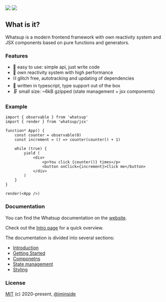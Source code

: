 ![](https://habrastorage.org/webt/ct/sh/nx/ctshnxpthrbxy0o9o1jxgl4zxso.png#gh-dark-mode-only)
![](https://habrastorage.org/webt/g8/k8/ok/g8k8ok8drcgh_vulavq0iumq2r4.png#gh-light-mode-only)

## What is it?

Whatsup is a modern frontend framework with own reactivity system and JSX components based on pure functions and generators.

### Features

-   🎉 easy to use: simple api, just write code
-   🚀 own reactivity system with high performance
-   ⛓ glitch free, autotracking and updating of dependencies
-   🚦 written in typescript, type support out of the box
-   🗜 small size: ~6kB gzipped (state management + jsx components)

### Example

```tsx
import { observable } from 'whatsup'
import { render } from 'whatsup/jsx'

function* App() {
    const counter = observable(0)
    const increment = () => counter(counter() + 1)

    while (true) {
        yield (
            <div>
                <p>You click {counter()} times</p>
                <button onClick={increment}>Click me</button>
            </div>
        )
    }
}

render(<App />)
```

### Documentation

You can find the Whatsup documentation on the [website](https://whatsup.github.io).

Check out the [Intro page](https://whatsup.github.io/docs/intro/) for a quick overview.

The documentation is divided into several sections:

-   [Introduction](https://whatsup.github.io/docs/intro/)
-   [Getting Started](https://whatsup.github.io/docs/getting-started)
-   [Componetns](https://whatsup.github.io/docs/components/)
-   [State management](https://whatsup.github.io/docs/state-management/)
-   [Styling](https://whatsup.github.io/docs/styling/)

### License

[MIT](https://opensource.org/licenses/MIT) (c) 2020-present, [@iminside](https://github.com/iminside)
